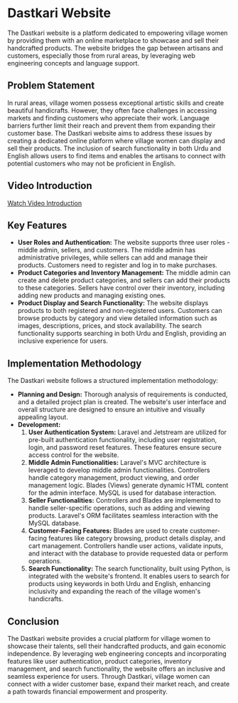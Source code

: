 # Dastkari Website

The Dastkari website is a platform dedicated to empowering village women by providing them with an online marketplace to showcase and sell their handcrafted products. The website bridges the gap between artisans and customers, especially those from rural areas, by leveraging web engineering concepts and language support.

## Problem Statement

In rural areas, village women possess exceptional artistic skills and create beautiful handicrafts. However, they often face challenges in accessing markets and finding customers who appreciate their work. Language barriers further limit their reach and prevent them from expanding their customer base. The Dastkari website aims to address these issues by creating a dedicated online platform where village women can display and sell their products. The inclusion of search functionality in both Urdu and English allows users to find items and enables the artisans to connect with potential customers who may not be proficient in English.
## Video Introduction



[Watch Video Introduction]((https://drive.google.com/file/d/1zv3lXf4igJ_LbdBQm9DxCtdqkj1efe_f/preview))


## Key Features

- **User Roles and Authentication:** The website supports three user roles - middle admin, sellers, and customers. The middle admin has administrative privileges, while sellers can add and manage their products. Customers need to register and log in to make purchases.
- **Product Categories and Inventory Management:** The middle admin can create and delete product categories, and sellers can add their products to these categories. Sellers have control over their inventory, including adding new products and managing existing ones.
- **Product Display and Search Functionality:** The website displays products to both registered and non-registered users. Customers can browse products by category and view detailed information such as images, descriptions, prices, and stock availability. The search functionality supports searching in both Urdu and English, providing an inclusive experience for users.

## Implementation Methodology

The Dastkari website follows a structured implementation methodology:

- **Planning and Design:** Thorough analysis of requirements is conducted, and a detailed project plan is created. The website's user interface and overall structure are designed to ensure an intuitive and visually appealing layout.
- **Development:**
  1. **User Authentication System:** Laravel and Jetstream are utilized for pre-built authentication functionality, including user registration, login, and password reset features. These features ensure secure access control for the website.<br>
  2. **Middle Admin Functionalities:** Laravel's MVC architecture is leveraged to develop middle admin functionalities. Controllers handle category management, product viewing, and order management logic. Blades (Views) generate dynamic HTML content for the admin interface. MySQL is used for database interaction.<br>
  3. **Seller Functionalities:** Controllers and Blades are implemented to handle seller-specific operations, such as adding and viewing products. Laravel's ORM facilitates seamless interaction with the MySQL database.<br>
  4. **Customer-Facing Features:** Blades are used to create customer-facing features like category browsing, product details display, and cart management. Controllers handle user actions, validate inputs, and interact with the database to provide requested data or perform operations.<br>
  5. **Search Functionality:** The search functionality, built using Python, is integrated with the website's frontend. It enables users to search for products using keywords in both Urdu and English, enhancing inclusivity and expanding the reach of the village women's handicrafts.



## Conclusion

The Dastkari website provides a crucial platform for village women to showcase their talents, sell their handcrafted products, and gain economic independence. By leveraging web engineering concepts and incorporating features like user authentication, product categories, inventory management, and search functionality, the website offers an inclusive and seamless experience for users. Through Dastkari, village women can connect with a wider customer base, expand their market reach, and create a path towards financial empowerment and prosperity.
